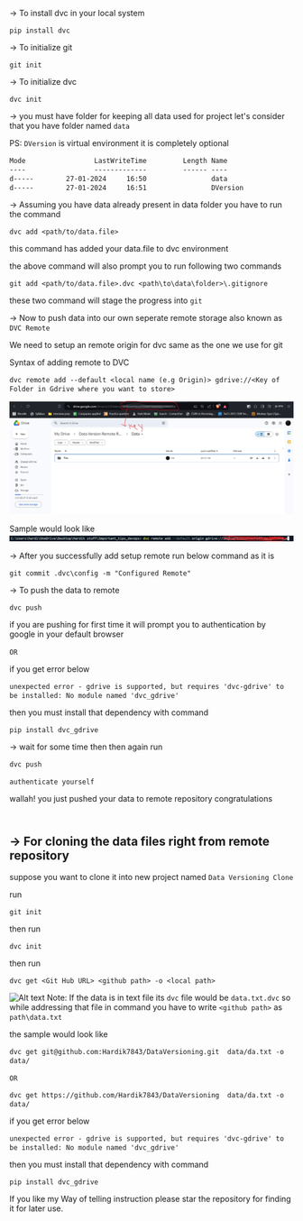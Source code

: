 ->	To install dvc in your local system

```
pip install dvc
```

-> 	To initialize git

```
git init
``` 

-> 	To initialize dvc

```
dvc init
``` 


-> you must have folder for keeping all data used for project 
   let's consider that you have folder named `data` 
   
   PS: `DVersion` is virtual environment it is completely optional


	Mode                 LastWriteTime         Length Name
	----                 -------------         ------ ----
	d-----        27-01-2024     16:50                data
	d-----        27-01-2024     16:51                DVersion


-> Assuming you have data already present in data folder you have to run the command
   
```
dvc add <path/to/data.file>
```
   
this command has added your data.file to dvc environment 

the above command will also prompt you to run following two commands
   

```
git add <path/to/data.file>.dvc <path\to\data\folder>\.gitignore
```


these two command will stage the progress into `git` 

-> Now to push data into our own seperate remote storage also known as `DVC Remote`
   
   We need to setup an remote origin for dvc same as the one we use for git

   Syntax of adding remote to DVC

```
dvc remote add --default <local name (e.g Origin)> gdrive://<Key of Folder in Gdrive where you want to store>
```
![Alt text](image-1.png)

Sample would look like
![Alt text](image.png)

-> After you successfully add setup remote run below command as it is 

```
git commit .dvc\config -m "Configured Remote"
```

-> To push the data to remote

```
dvc push
```

if you are pushing for first time it will prompt you to authentication by google in your default browser
   
   ```OR``` 

if you get error below

```
unexpected error - gdrive is supported, but requires 'dvc-gdrive' to be installed: No module named 'dvc_gdrive'
```

then you must install that dependency with command

```
pip install dvc_gdrive
```

-> wait for some time then then again run 
	
```
dvc push
``` 
```authenticate yourself``` 

wallah! you just pushed your data to remote repository congratulations

\
**-> For cloning the data files right from remote repository**
---
suppose you want to clone it into new project named
``Data Versioning Clone``
	
run 
```
git init
```

then run 
```
dvc init
```

then run 

```
dvc get <Git Hub URL> <github path> -o <local path>
```

![Alt text](image-2.png)
Note: If the data is in text file its `dvc` file would be `data.txt.dvc` so while addressing that file in command you have to write `<github path>` as `path\data.txt` 

the sample would look like

```
dvc get git@github.com:Hardik7843/DataVersioning.git  data/da.txt -o data/
```

`OR`

``` 
dvc get https://github.com/Hardik7843/DataVersioning  data/da.txt -o data/
```

if you get error below

```
unexpected error - gdrive is supported, but requires 'dvc-gdrive' to be installed: No module named 'dvc_gdrive'
```

then you must install that dependency with command

```
pip install dvc_gdrive
```

If you like my Way of telling instruction please star the repository for finding it for later use.